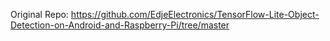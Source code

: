 Original Repo: https://github.com/EdjeElectronics/TensorFlow-Lite-Object-Detection-on-Android-and-Raspberry-Pi/tree/master